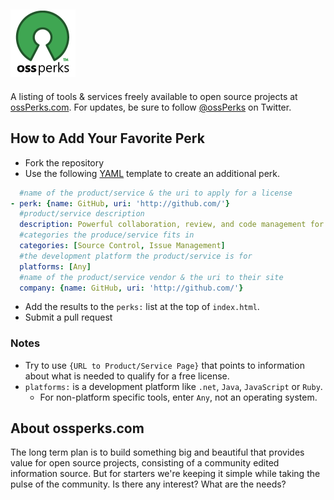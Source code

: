 ![OSS Perks](/images/logo.png) 
--- 
A listing of tools & services freely available to open source projects at [ossPerks.com](http://ossperks.com/). 
For updates, be sure to follow [@ossPerks](https://twitter.com/ossperks) on Twitter.

## How to Add Your Favorite Perk
* Fork the repository
* Use the following [YAML](http://www.yaml.org/) template to create an additional perk.

```yml
  #name of the product/service & the uri to apply for a license
- perk: {name: GitHub, uri: 'http://github.com/'} 
  #product/service description
  description: Powerful collaboration, review, and code management for open source and private development projects. 
  #categories the produce/service fits in
  categories: [Source Control, Issue Management]
  #the development platform the product/service is for
  platforms: [Any]
  #name of the product/service vendor & the uri to their site
  company: {name: GitHub, uri: 'http://github.com/'}
```
* Add the results to the `perks:` list at the top of `index.html`.
* Submit a pull request

### Notes

* Try to use `{URL to Product/Service Page}` that points to information about what is needed to qualify for a free license.
* `platforms:` is a development platform like `.net`, `Java`, `JavaScript` or `Ruby`. 
  * For non-platform specific tools, enter `Any`, not an operating system. 

## About ossperks.com
The long term plan is to build something big and beautiful that provides value for open source projects, consisting of 
a community edited information source. But for starters we're keeping it simple while taking the pulse of the 
community. Is there any interest? What are the needs?
